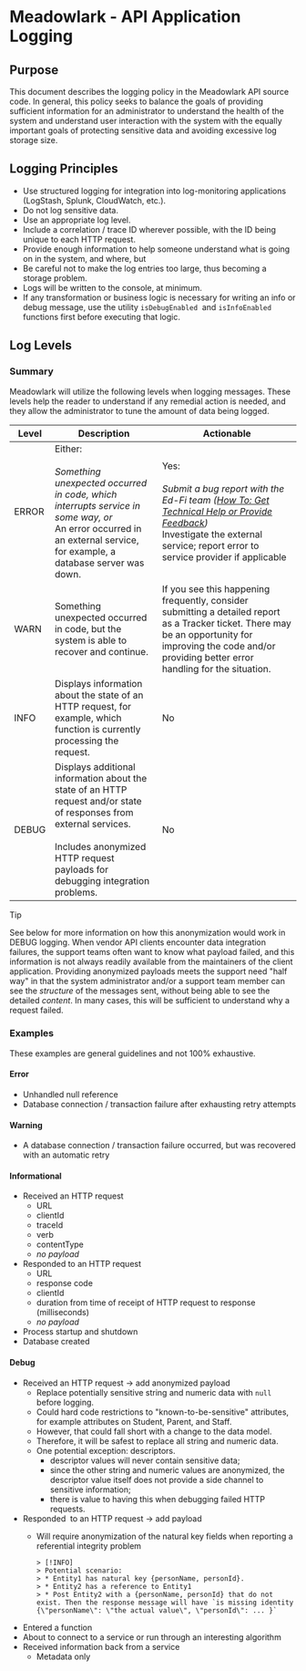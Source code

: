 # Meadowlark - API Application Logging

## Purpose

This document describes the logging policy in the Meadowlark API source code. In general, this policy seeks to balance the goals of providing sufficient information for an administrator to understand the health of the system and understand user interaction with the system with the equally important goals of protecting sensitive data and avoiding excessive log storage size.

## Logging Principles

* Use structured logging for integration into log-monitoring applications (LogStash, Splunk, CloudWatch, etc.).
* Do not log sensitive data.
* Use an appropriate log level.
* Include a correlation / trace ID wherever possible, with the ID being unique to each HTTP request.
* Provide enough information to help someone understand what is going on in the system, and where, but
* Be careful not to make the log entries too large, thus becoming a storage problem.
* Logs will be written to the console, at minimum.
* If any transformation or business logic is necessary for writing an info or debug message, use the utility `isDebugEnabled`  and `isInfoEnabled`  functions first before executing that logic.

## Log Levels

### Summary

Meadowlark will utilize the following levels when logging messages. These levels help the reader to understand if any remedial action is needed, and they allow the administrator to tune the amount of data being logged.

| Level | Description | Actionable |
| --- | --- | --- |
| ​ERROR | Either:<br><br>*Something unexpected occurred in code, which interrupts service in some way, or<br>*   An error occurred in an external service, for example, a database server was down. | Yes:<br><br>*Submit a bug report with the Ed-Fi team ([How To: Get Technical Help or Provide Feedback](https://edfi.atlassian.net/wiki/spaces/ETKB/pages/20874815/How+To%3A+Get+Technical+Help+or+Provide+Feedback))<br>*   Investigate the external service; report error to service provider if applicable |
| WARN | Something unexpected occurred in code, but the system is able to recover and continue. | If you see this happening frequently, consider submitting a detailed report as a Tracker ticket. There may be an opportunity for improving the code and/or providing better error handling for the situation. |
| INFO | Displays information about the state of an HTTP request, for example, which function is currently processing the request. | No  |
| DEBUG | Displays additional information about the state of an HTTP request and/or state of responses from external services.<br><br>Includes anonymized HTTP request payloads for debugging integration problems. | No  |

> [!TIP]
> See below for more information on how this anonymization would work in DEBUG logging.
> When vendor API clients encounter data integration failures, the support teams often want to know what payload failed, and this information is not always readily available from the maintainers of the client application. Providing anonymized payloads meets the support need "half way" in that the system administrator and/or a support team member can see the *structure* of the messages sent, without being able to see the detailed *content*. In many cases, this will be sufficient to understand why a request failed.

### Examples

These examples are general guidelines and not 100% exhaustive.

#### Error

* Unhandled null reference
* Database connection / transaction failure after exhausting retry attempts

#### Warning

* A database connection / transaction failure occurred, but was recovered with an automatic retry

#### Informational

* Received an HTTP request
  * URL
  * clientId
  * traceId
  * verb
  * contentType
  * *no payload*
* Responded to an HTTP request
  * URL
  * response code
  * clientId
  * duration from time of receipt of HTTP request to response (milliseconds)
  * *no payload*
* Process startup and shutdown
* Database created

#### Debug

* Received an HTTP request → add anonymized payload
  * Replace potentially sensitive string and numeric data with `null`  before logging.
  * Could hard code restrictions to "known-to-be-sensitive" attributes, for example attributes on Student, Parent, and Staff.
  * However, that could fall short with a change to the data model.
  * Therefore, it will be safest to replace all string and numeric data.
  * One potential exception: descriptors.
    * descriptor values will never contain sensitive data;
    * since the other string and numeric values are anonymized, the descriptor value itself does not provide a side channel to sensitive information;
    * there is value to having this when debugging failed HTTP requests.
* Responded  to an HTTP request → add payload
  * Will require anonymization of the natural key fields when reporting a referential integrity problem

        > [!INFO]
        > Potential scenario:
        > * Entity1 has natural key {personName, personId}.
        > * Entity2 has a reference to Entity1
        > * Post Entity2 with a {personName, personId} that do not exist. Then the response message will have `is missing identity {\"personName\": \"the actual value\", \"personId\": ... }`

* Entered a function
* About to connect to a service or run through an interesting algorithm
* Received information back from a service
  * Metadata only
